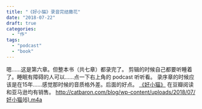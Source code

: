 ```yaml
---
title: "《好小猫》录音完结撒花"
date: "2018-07-22"
draft: true
categories: 
  - "作"
tags: 
  - "podcast"
  - "book"
---
```


嗯……这是第六章。但整本书（共七章）都录完了。 剪辑的时候自己都要听睡着了。睡眠有障碍的人可以……点一下右上角的 podcast 听听看。 录序章的时候应该是在15年……感觉那时候的音质格外差。后面的好点。 [《好小猫》](https://book.douban.com/subject/6896040/) 在豆瓣阅读和亚马逊均有销售。 http://catbaron.com/blog/wp-content/uploads/2018/07/好小猫(6).m4a
